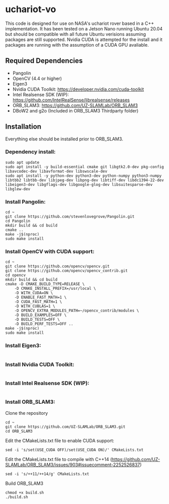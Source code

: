 # uchariot-vo

This code is designed for use on NASA's uchariot rover based in a C++ implementation. It has been tested on a Jetson Nano running Ubuntu 20.04 but should be compatible with all future Ubuntu verisions assuming packages are still supported. Nvidia CUDA is attempted for the install and it packages are running with the assumption of a CUDA GPU avaliable.

## Required Dependencies
* Pangolin
* OpenCV (4.4 or higher)
* Eigen3
* Nvidia CUDA Toolkit: https://developer.nvidia.com/cuda-toolkit
* Intel Realsense SDK (WIP): https://github.com/IntelRealSense/librealsense/releases
* ORB_SLAM3: https://github.com/UZ-SLAMLab/ORB_SLAM3
* DBoW2 and g2o (Included in ORB_SLAM3 Thirdparty folder)

## Installation
Everything else should be installed prior to ORB_SLAM3.

### Dependency install:
```
sudo apt update
sudo apt install -y build-essential cmake git libgtk2.0-dev pkg-config libavcodec-dev libavformat-dev libswscale-dev
sudo apt install -y python-dev python3-dev python-numpy python3-numpy libtbb2 libtbb-dev libjpeg-dev libpng-dev libtiff-dev libdc1394-22-dev libeigen3-dev libgflags-dev libgoogle-glog-dev libsuitesparse-dev libglew-dev
```
### Install Pangolin:
```
cd ~
git clone https://github.com/stevenlovegrove/Pangolin.git
cd Pangolin
mkdir build && cd build
cmake ..
make -j$(nproc)
sudo make install
```
### Install OpenCV with CUDA support:
```
cd ~
git clone https://github.com/opencv/opencv.git
git clone https://github.com/opencv/opencv_contrib.git
cd opencv
mkdir build && cd build
cmake -D CMAKE_BUILD_TYPE=RELEASE \
    -D CMAKE_INSTALL_PREFIX=/usr/local \
    -D WITH_CUDA=ON \
    -D ENABLE_FAST_MATH=1 \
    -D CUDA_FAST_MATH=1 \
    -D WITH_CUBLAS=1 \
    -D OPENCV_EXTRA_MODULES_PATH=~/opencv_contrib/modules \
    -D BUILD_EXAMPLES=OFF \
    -D BUILD_TESTS=OFF \
    -D BUILD_PERF_TESTS=OFF ..
make -j$(nproc)
sudo make install
```
### Install Eigen3:
```

```

### Install Nvidia CUDA Toolkit:
```

```

### Install Intel Realsense SDK (WIP):
```

```

### Install ORB_SLAM3:
Clone the repository
```
cd ~
git clone https://github.com/UZ-SLAMLab/ORB_SLAM3.git
cd ORB_SLAM3
```
Edit the CMakeLists.txt file to enable CUDA support:
```
sed -i 's/set(USE_CUDA OFF)/set(USE_CUDA ON)/' CMakeLists.txt
```
Edit the CMakeLists.txt file to compile with C++14 (https://github.com/UZ-SLAMLab/ORB_SLAM3/issues/903#issuecomment-2252526837)
```
sed -i 's/++11/++14/g' CMakeLists.txt
```
Build ORB_SLAM3
```
chmod +x build.sh
./build.sh
```
